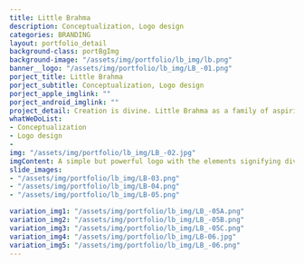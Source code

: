 ```yaml
---
title: Little Brahma
description: Conceptualization, Logo design
categories: BRANDING
layout: portfolio_detail
background-class: portBgImg
background-image: "/assets/img/portfolio/lb_img/lb.png"
banner__logo: "/assets/img/portfolio/lb_img/LB_-01.png"
porject_title: Little Brahma
porject_subtitle: Conceptualization, Logo design
porject_apple_imglink: ""
porject_android_imglink: ""
project_detail: Creation is divine. Little Brahma as a family of aspiring artists, designers, illustrators and animators, are creating wonders with their unique vision of design. As the name ‘Little Brahma’ suggests, the logo should have its roots which goes deep into our traditions but at the same time portrays the modern design environment. The logo should create a lingering impression on customers with the essence of spirituality.
whatWeDoList:
- Conceptualization
- Logo design
- 
img: "/assets/img/portfolio/lb_img/LB_-02.jpg"
imgContent: A simple but powerful logo with the elements signifying divinity and creativity
slide_images:
- "/assets/img/portfolio/lb_img/LB-03.png"
- "/assets/img/portfolio/lb_img/LB-04.png"
- "/assets/img/portfolio/lb_img/LB-05.png"

variation_img1: "/assets/img/portfolio/lb_img/LB_-05A.png"
variation_img2: "/assets/img/portfolio/lb_img/LB_-05B.png"
variation_img3: "/assets/img/portfolio/lb_img/LB_-05C.png"
variation_img4: "/assets/img/portfolio/lb_img/LB-06.jpg"
variation_img5: "/assets/img/portfolio/lb_img/LB_-06.png"
---
```


